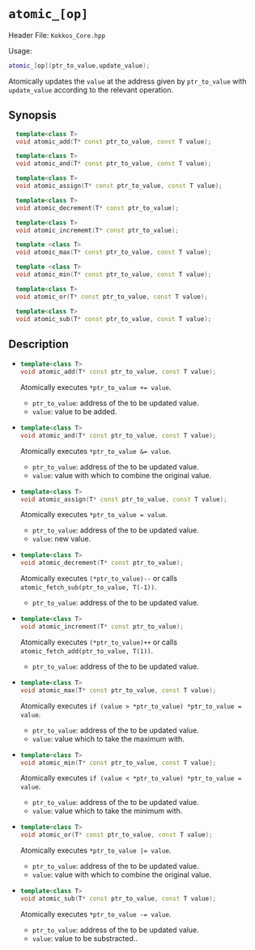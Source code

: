 # `atomic_[op]`

Header File: `Kokkos_Core.hpp`

Usage:
  ```c++
  atomic_[op](ptr_to_value,update_value);
  ```

Atomically updates the `value` at the address given by `ptr_to_value` with `update_value` according to the relevant operation.

## Synopsis

```c++
  template<class T>
  void atomic_add(T* const ptr_to_value, const T value);

  template<class T>
  void atomic_and(T* const ptr_to_value, const T value);

  template<class T>
  void atomic_assign(T* const ptr_to_value, const T value);

  template<class T>
  void atomic_decrement(T* const ptr_to_value);

  template<class T>
  void atomic_incrememt(T* const ptr_to_value);

  template <class T>
  void atomic_max(T* const ptr_to_value, const T value);

  template <class T>
  void atomic_min(T* const ptr_to_value, const T value);

  template<class T>
  void atomic_or(T* const ptr_to_value, const T value);

  template<class T>
  void atomic_sub(T* const ptr_to_value, const T value);
```

## Description

* ```c++
  template<class T>
  void atomic_add(T* const ptr_to_value, const T value);
  ```

  Atomically executes `*ptr_to_value += value`. 
  * `ptr_to_value`: address of the to be updated value.
  * `value`: value to be added.

* ```c++
  template<class T>
  void atomic_and(T* const ptr_to_value, const T value);
  ```

  Atomically executes `*ptr_to_value &= value`. 
  * `ptr_to_value`: address of the to be updated value.
  * `value`: value with which to combine the original value. 

* ```c++
  template<class T>
  void atomic_assign(T* const ptr_to_value, const T value);
  ```

  Atomically executes `*ptr_to_value = value`. 
  * `ptr_to_value`: address of the to be updated value.
  * `value`: new value.

* ```c++
  template<class T>
  void atomic_decrement(T* const ptr_to_value);
  ```

  Atomically executes `(*ptr_to_value)--` or calls `atomic_fetch_sub(ptr_to_value, T(-1))`. 
  * `ptr_to_value`: address of the to be updated value.

* ```c++
  template<class T>
  void atomic_increment(T* const ptr_to_value);
  ```

  Atomically executes `(*ptr_to_value)++` or calls `atomic_fetch_add(ptr_to_value, T(1))`.
  * `ptr_to_value`: address of the to be updated value.

* ```c++
  template<class T>
  void atomic_max(T* const ptr_to_value, const T value);
  ```

  Atomically executes `if (value > *ptr_to_value) *ptr_to_value = value`. 
  * `ptr_to_value`: address of the to be updated value.
  * `value`: value which to take the maximum with.

* ```c++
  template<class T>
  void atomic_min(T* const ptr_to_value, const T value);
  ```

  Atomically executes `if (value < *ptr_to_value) *ptr_to_value = value`. 
  * `ptr_to_value`: address of the to be updated value.
  * `value`: value which to take the minimum with.

* ```c++
  template<class T>
  void atomic_or(T* const ptr_to_value, const T value);
  ```

  Atomically executes `*ptr_to_value |= value`. 
  * `ptr_to_value`: address of the to be updated value.
  * `value`: value with which to combine the original value. 

* ```c++
  template<class T>
  void atomic_sub(T* const ptr_to_value, const T value);
  ```

  Atomically executes `*ptr_to_value -= value`. 
  * `ptr_to_value`: address of the to be updated value.
  * `value`: value to be substracted.. 

